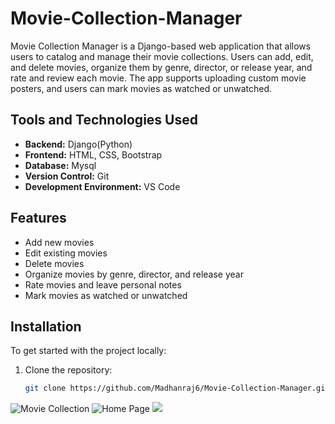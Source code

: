 # Movie-Collection-Manager
Movie Collection Manager is a Django-based web application that allows users to catalog and manage their movie collections. Users can add, edit, and delete movies, organize them by genre, director, or release year, and rate and review each movie. The app supports uploading custom movie posters, and users can mark movies as watched or unwatched.
## Tools and Technologies Used

- **Backend:** Django(Python)
- **Frontend:** HTML, CSS, Bootstrap
- **Database:** Mysql
- **Version Control:** Git
- **Development Environment:** VS Code

## Features

- Add new movies
- Edit existing movies
- Delete movies
- Organize movies by genre, director, and release year
- Rate movies and leave personal notes
- Mark movies as watched or unwatched

## Installation

To get started with the project locally:

1. Clone the repository:
   ```bash
   git clone https://github.com/Madhanraj6/Movie-Collection-Manager.git
![Movie Collection](https://i.giphy.com/media/v1.Y2lkPTc5MGI3NjExdWQyY29uNGF0Z25neTh5aTE4cnJ1djIzZWo1bHU3N243bWR5Z3U4NSZlcD12MV9pbnRlcm5hbF9naWZfYnlfaWQmY3Q9Zw/V8auns0Nm4wMkgD1ro/giphy.gif)
![Home Page](https://github.com/user-attachments/assets/1ea4d795-da2c-488b-b6b4-bd888c56fc68)
![](https://github.com/user-attachments/assets/22c89c99-6d9e-48af-9dec-3156bb4897af)
